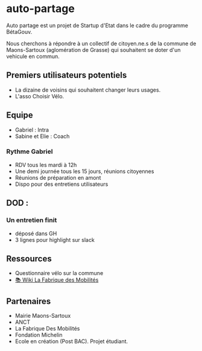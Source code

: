 # auto-partage

Auto partage est un projet de Startup d'Etat dans le cadre du programme BétaGouv.

Nous cherchons à répondre à un collectif de citoyen.ne.s de la commune de Maons-Sartoux (aglomération de Grasse) qui souhaitent se doter d'un vehicule en commun. 

## Premiers utilisateurs potentiels 

- La dizaine de voisins qui souhaitent changer leurs usages.
- L'asso Choisir Vélo. 

## Equipe

- Gabriel : Intra
- Sabine et Elie : Coach

### Rythme Gabriel

- RDV tous les mardi à 12h
- Une demi journée tous les 15 jours, réunions citoyennes
- Réunions de préparation en amont
- Dispo pour des entretiens utilisateurs

## DOD :

### Un entretien finit

- déposé dans GH
- 3 lignes pour highlight sur slack

## Ressources

- Questionnaire vélo sur la commune
- [📚 Wiki La Fabrique des Mobilités](https://wiki.lafabriquedesmobilites.fr/wiki/Autopartage_entre_voisins)

## Partenaires

- Mairie Maons-Sartoux
- ANCT
- La Fabrique Des Mobilités
- Fondation Michelin
- Ecole en création (Post BAC). Projet étudiant.
